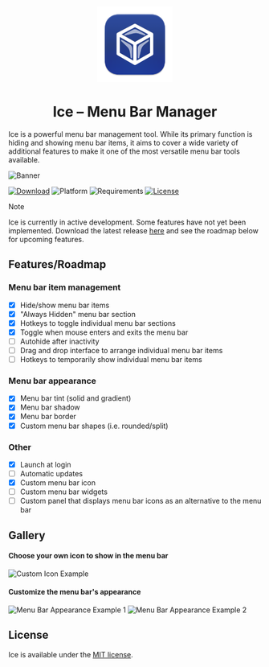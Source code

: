 <div align="center">
    <img src="Ice/Assets.xcassets/AppIcon.appiconset/icon_256x256.png" width=150 height=150>
    <h1>Ice – Menu Bar Manager</h1>
</div>

Ice is a powerful menu bar management tool. While its primary function is hiding and showing menu bar items, it aims to cover a wide variety of additional features to make it one of the most versatile menu bar tools available.

![Banner](https://github.com/jordanbaird/Ice/assets/90936861/80f98d27-96a6-4ac7-99d8-527d8b7d26a9)

[![Download](https://img.shields.io/badge/download-latest-brightgreen?style=flat-square)](https://github.com/jordanbaird/Ice/releases/latest)
![Platform](https://img.shields.io/badge/platform-macOS-blue?style=flat-square)
![Requirements](https://img.shields.io/badge/requirements-macOS%2014%2B-fa4e49?style=flat-square)
[![License](https://img.shields.io/github/license/jordanbaird/Ice?style=flat-square)](LICENSE)

> [!NOTE]
> Ice is currently in active development. Some features have not yet been implemented. Download the latest release [here](https://github.com/jordanbaird/Ice/releases/latest) and see the roadmap below for upcoming features.

## Features/Roadmap

### Menu bar item management

- [x] Hide/show menu bar items
- [x] "Always Hidden" menu bar section
- [x] Hotkeys to toggle individual menu bar sections
- [x] Toggle when mouse enters and exits the menu bar
- [ ] Autohide after inactivity
- [ ] Drag and drop interface to arrange individual menu bar items
- [ ] Hotkeys to temporarily show individual menu bar items

### Menu bar appearance

- [x] Menu bar tint (solid and gradient)
- [x] Menu bar shadow
- [x] Menu bar border
- [x] Custom menu bar shapes (i.e. rounded/split)

### Other

- [x] Launch at login
- [ ] Automatic updates
- [x] Custom menu bar icon 
- [ ] Custom menu bar widgets
- [ ] Custom panel that displays menu bar icons as an alternative to the menu bar

## Gallery

#### Choose your own icon to show in the menu bar
![Custom Icon Example](https://github.com/jordanbaird/Ice/assets/90936861/df0613b6-16b9-4e36-acae-acf93cb4f4ad)

#### Customize the menu bar's appearance
![Menu Bar Appearance Example 1](https://github.com/jordanbaird/Ice/assets/90936861/3a666903-59f7-4833-a843-8c44be8c6b6e)
![Menu Bar Appearance Example 2](https://github.com/jordanbaird/Ice/assets/90936861/440e7426-94e4-4c08-bace-639e5a83c240)

## License

Ice is available under the [MIT license](LICENSE).
